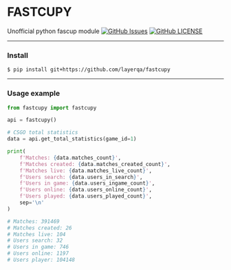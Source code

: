# FASTCUPY
Unofficial python fascup module
[![GitHub Issues](https://img.shields.io/github/issues/layerqa/fastcupy)](https://github.com/layerqa/fastcupy/issues)
[![GitHub LICENSE](https://img.shields.io/github/license/layerqa/fastcupy)](https://github.com/layerqa/fastcupy/blob/main/LICENSE)

------------

### **Install**
```
$ pip install git+https://github.com/layerqa/fastcupy
```

------------

### **Usage example**

```python
from fastcupy import fastcupy

api = fastcupy()

# CSGO total statistics
data = api.get_total_statistics(game_id=1)

print(
    f'Matches: {data.matches_count}',
    f'Matches created: {data.matches_created_count}',
    f'Matches live: {data.matches_live_count}',
    f'Users search: {data.users_in_search}',
    f'Users in game: {data.users_ingame_count}',
    f'Users online: {data.users_online_count}',
    f'Users played: {data.users_played_count}',
    sep='\n'
)

# Matches: 391469
# Matches created: 26
# Matches live: 104
# Users search: 32
# Users in game: 746
# Users online: 1197
# Users player: 104148
```